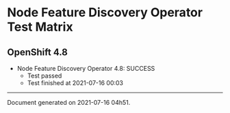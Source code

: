 
Node Feature Discovery Operator Test Matrix
===========================================

OpenShift 4.8
-------------


* Node Feature Discovery Operator 4.8: SUCCESS
  - Test passed
  - Test finished at 2021-07-16 00:03


---
Document generated on 2021-07-16 04h51.
